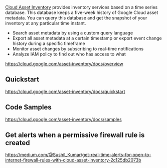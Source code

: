 
[Cloud Asset Inventory](  https://cloud.google.com/asset-inventory/docs  ) provides inventory services based on a time series database. This database keeps a five-week history of Google Cloud asset metadata. You can query this database and get the snapshot of your inventory at any particular time instant.

- Search asset metadata by using a custom query language
- Export all asset metadata at a certain timestamp or export event change history during a specific timeframe
- Monitor asset changes by subscribing to real-time notifications
- Analyze IAM policy to find out who has access to what

https://cloud.google.com/asset-inventory/docs/overview

## Quickstart

https://cloud.google.com/asset-inventory/docs/quickstart

## Code Samples

https://cloud.google.com/asset-inventory/docs/samples

## Get alerts when a permissive firewall rule  is created 

https://medium.com/@Sushil_Kumar/get-real-time-alerts-for-open-to-internet-firewall-rules-with-cloud-asset-inventory-2c125db2073b

